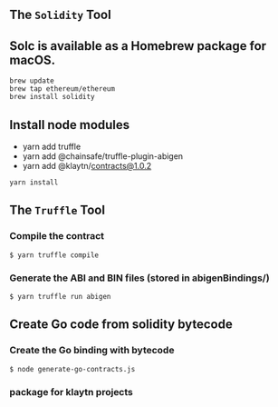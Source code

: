 ## The `Solidity` Tool

## Solc is available as a Homebrew package for macOS.
```shell
brew update
brew tap ethereum/ethereum
brew install solidity
```

## Install node modules
- yarn add truffle
- yarn add @chainsafe/truffle-plugin-abigen
- yarn add @klaytn/contracts@1.0.2
```shell
yarn install
```

## The `Truffle` Tool
### Compile the contract
```
$ yarn truffle compile
```

### Generate the ABI and BIN files (stored in abigenBindings/)
```
$ yarn truffle run abigen
```

## Create Go code from solidity bytecode
### Create the Go binding with bytecode
```
$ node generate-go-contracts.js
```

### package for klaytn projects
